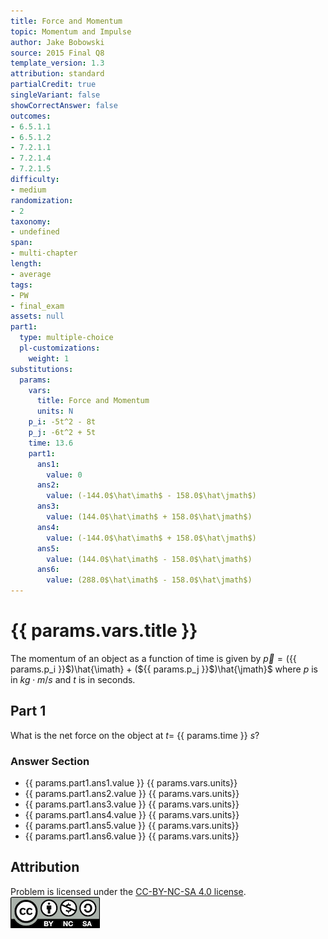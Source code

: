 ```yaml
---
title: Force and Momentum
topic: Momentum and Impulse
author: Jake Bobowski
source: 2015 Final Q8
template_version: 1.3
attribution: standard
partialCredit: true
singleVariant: false
showCorrectAnswer: false
outcomes:
- 6.5.1.1
- 6.5.1.2
- 7.2.1.1
- 7.2.1.4
- 7.2.1.5
difficulty:
- medium
randomization:
- 2
taxonomy:
- undefined
span:
- multi-chapter
length:
- average
tags:
- PW
- final_exam
assets: null
part1:
  type: multiple-choice
  pl-customizations:
    weight: 1
substitutions:
  params:
    vars:
      title: Force and Momentum
      units: N
    p_i: -5t^2 - 8t
    p_j: -6t^2 + 5t
    time: 13.6
    part1:
      ans1:
        value: 0
      ans2:
        value: (-144.0$\hat\imath$ - 158.0$\hat\jmath$)
      ans3:
        value: (144.0$\hat\imath$ + 158.0$\hat\jmath$)
      ans4:
        value: (-144.0$\hat\imath$ + 158.0$\hat\jmath$)
      ans5:
        value: (144.0$\hat\imath$ - 158.0$\hat\jmath$)
      ans6:
        value: (288.0$\hat\imath$ - 158.0$\hat\jmath$)
---
```

# {{ params.vars.title }}
The momentum of an object as a function of time is given by $\vec{p} = (${{ params.p_i }}$)\hat{\imath} + (${{ params.p_j }}$)\hat{\jmath}$ where $p$ is in $kg\cdot m/s$ and $t$ is in seconds.

## Part 1

What is the net force on the object at $t=$ {{ params.time }} $s$?

### Answer Section

- {{ params.part1.ans1.value }} {{ params.vars.units}}
- {{ params.part1.ans2.value }} {{ params.vars.units}}
- {{ params.part1.ans3.value }} {{ params.vars.units}}
- {{ params.part1.ans4.value }} {{ params.vars.units}}
- {{ params.part1.ans5.value }} {{ params.vars.units}}
- {{ params.part1.ans6.value }} {{ params.vars.units}}

## Attribution

Problem is licensed under the [CC-BY-NC-SA 4.0 license](https://creativecommons.org/licenses/by-nc-sa/4.0/).<br> ![The Creative Commons 4.0 license requiring attribution-BY, non-commercial-NC, and share-alike-SA license.](https://raw.githubusercontent.com/firasm/bits/master/by-nc-sa.png)